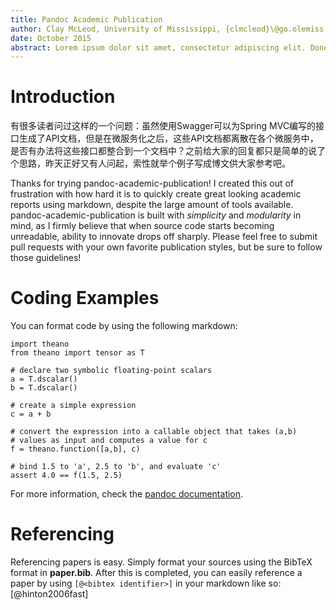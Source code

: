 ```yaml
---
title: Pandoc Academic Publication
author: Clay McLeod, University of Mississippi, {clmcleod}\@go.olemiss.edu
date: October 2015
abstract: Lorem ipsum dolor sit amet, consectetur adipiscing elit. Donec leo urna, facilisis id sollicitudin sit amet, commodo et mauris. Curabitur pellentesque lacinia maximus. Nullam ullamcorper, dui vel luctus tempor, velit elit pharetra tortor, id molestie lectus turpis convallis dolor. Vestibulum ante ipsum primis in faucibus orci luctus et ultrices posuere cubilia Curae; Aenean sit amet libero at lorem luctus mattis sed in augue. Nullam eleifend massa risus, vel pharetra felis feugiat non. Curabitur fermentum felis ut lacus imperdiet aliquet. Nulla et hendrerit augue. Aliquam ante nulla, aliquam in erat in, ullamcorper hendrerit felis. Vestibulum accumsan condimentum scelerisque. Mauris a nulla arcu. Donec pulvinar suscipit turpis, in vehicula massa mattis id. Mauris feugiat dignissim velit, ut sagittis arcu sodales faucibus. Quisque sagittis tellus nibh, nec ornare orci porta nec. Ut aliquam sapien ex, ac ullamcorper diam vestibulum non.
---
```


# Introduction

有很多读者问过这样的一个问题：虽然使用Swagger可以为Spring MVC编写的接口生成了API文档，但是在微服务化之后，这些API文档都离散在各个微服务中，是否有办法将这些接口都整合到一个文档中？之前给大家的回复都只是简单的说了个思路，昨天正好又有人问起，索性就举个例子写成博文供大家参考吧。

Thanks for trying pandoc-academic-publication! I created this out of frustration with how hard it is to quickly create great looking academic reports using markdown, despite the large amount of tools available. pandoc-academic-publication is built with *simplicity* and *modularity* in mind, as I firmly believe that when source code starts becoming unreadable, ability to innovate drops off sharply. Please feel free to submit pull requests with your own favorite publication styles, but be sure to follow those guidelines!

# Coding Examples

You can format code by using the following markdown:

~~~~ {.python .numberLines}
import theano
from theano import tensor as T

# declare two symbolic floating-point scalars
a = T.dscalar()
b = T.dscalar()

# create a simple expression
c = a + b

# convert the expression into a callable object that takes (a,b)
# values as input and computes a value for c
f = theano.function([a,b], c)

# bind 1.5 to 'a', 2.5 to 'b', and evaluate 'c'
assert 4.0 == f(1.5, 2.5)
~~~~

For more information, check the [pandoc documentation](http://pandoc.org/README.html#syntax-highlighting).

# Referencing

Referencing papers is easy. Simply format your sources using the BibTeX format in **paper.bib**. After this is completed, you can easily reference a paper by using `[@<bibtex identifier>]` in your markdown like so:  [@hinton2006fast]
